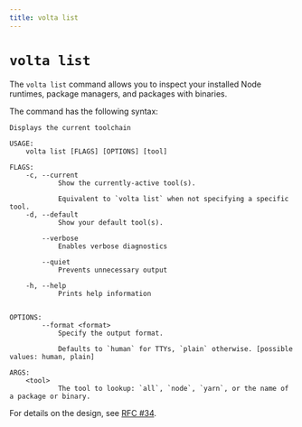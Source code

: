 ```yaml
---
title: volta list
---
```


# `volta list`

The `volta list` command allows you to inspect your installed Node runtimes, package managers, and packages with binaries.

The command has the following syntax:

```
Displays the current toolchain

USAGE:
    volta list [FLAGS] [OPTIONS] [tool]

FLAGS:
    -c, --current    
            Show the currently-active tool(s).
            
            Equivalent to `volta list` when not specifying a specific tool.
    -d, --default    
            Show your default tool(s).

        --verbose    
            Enables verbose diagnostics

        --quiet      
            Prevents unnecessary output

    -h, --help       
            Prints help information


OPTIONS:
        --format <format>    
            Specify the output format.
            
            Defaults to `human` for TTYs, `plain` otherwise. [possible values: human, plain]

ARGS:
    <tool>    
            The tool to lookup: `all`, `node`, `yarn`, or the name of a package or binary.
```

For details on the design, see [RFC #34](https://github.com/volta-cli/rfcs/pull/34).